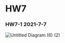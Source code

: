 # HW7
### HW7-1       2021-7-7
![Untitled Diagram (6) (2)](https://user-images.githubusercontent.com/60034043/124787606-2cc4d280-df7b-11eb-8b51-4dccd792f8b8.png)
